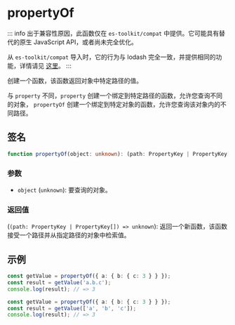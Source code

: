 # propertyOf

::: info
出于兼容性原因，此函数仅在 `es-toolkit/compat` 中提供。它可能具有替代的原生 JavaScript API，或者尚未完全优化。

从 `es-toolkit/compat` 导入时，它的行为与 lodash 完全一致，并提供相同的功能，详情请见 [这里](../../../compatibility.md)。
:::

创建一个函数，该函数返回对象中特定路径的值。

与 `property` 不同，`property` 创建一个绑定到特定路径的函数，允许您查询不同的对象，
`propertyOf` 创建一个绑定到特定对象的函数，允许您查询该对象内的不同路径。

## 签名

```typescript
function propertyOf(object: unknown): (path: PropertyKey | PropertyKey[]) => unknown;
```

### 参数

- `object` (`unknown`): 要查询的对象。

### 返回值

(`(path: PropertyKey | PropertyKey[]) => unknown`): 返回一个新函数，该函数接受一个路径并从指定路径的对象中检索值。

## 示例

```typescript
const getValue = propertyOf({ a: { b: { c: 3 } } });
const result = getValue('a.b.c');
console.log(result); // => 3

const getValue = propertyOf({ a: { b: { c: 3 } } });
const result = getValue(['a', 'b', 'c']);
console.log(result); // => 3
```